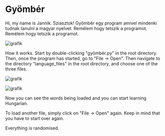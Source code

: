 # Gyömbér
Hi, my name is Jannik.
Sziasztok!
Gyömbér egy program amivel mindenki tudnak tanulni a magyar nyelvet. Remélem hogy tetszik a programot. 
Remélem hogy tetszik a programot.

![grafik](https://user-images.githubusercontent.com/1522660/130333956-4f12cca3-9547-4a0e-af7e-15ee9fd02073.png)


How it works.  Start by double-clicking "gyömbér.py"  in the root directory.
Then, once the program has started, go to "File -> Open".
Then navigate to the directory "language_files" in the root directory, and choose one of the three files.

![grafik](https://user-images.githubusercontent.com/1522660/130333979-596986e6-01ff-4890-ae64-f086dbfdb3af.png)

![grafik](https://user-images.githubusercontent.com/1522660/130333995-8e7f06cb-4c83-4468-836e-4fa17d299797.png)


Now you can see the words being loaded and you can start learning Hungarian.

To load another file, simply click on "File -> Open" again.  Keep in mind that you have to start over again.


Everything is randomised.
